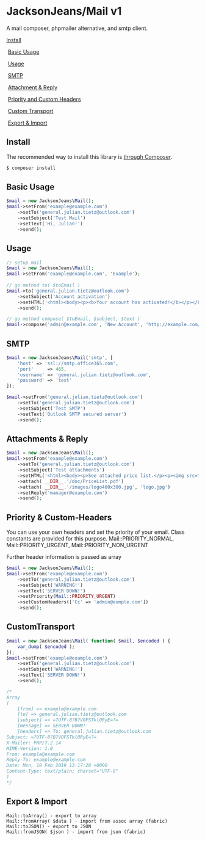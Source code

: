 # JacksonJeans/Mail v1

A mail composer, phpmailer alternative, and smtp client.

[Install](#install)

​	[Basic Usage](#basicusage)

​	[Usage](#usage)

​	[SMTP](#smtp)

​	[Attachment & Reply](#attachmentsandreply)

​	[Priority and Custom Headers](#priorityandcustomheaders)

​	[Custom Transport](#customtransport)

​	[Export & Import](#exportandimport)
<a name="install"></a>
## Install

The recommended way to install this library is [through Composer](https://getcomposer.org).

```bash
$ composer install
```
<a name="basicusage"></a>
## Basic Usage
```php
$mail = new JacksonJeans\Mail();
$mail->setFrom('example@example.com')
	->setTo('general.julian.tietz@outlook.com')
	->setSubject('Test Mail')
	->setText('Hi, Julian!')
	->send();
```
<a name="usage"></a>
## Usage
```php
// setup mail
$mail = new JacksonJeans\Mail();
$mail->setFrom('example@example.com', 'Example');
 
// go method to( $toEmail )
$mail->to('general.julian.tietz@outlook.com')
	->setSubject('Account activation')
	->setHTML('<html><body><p><b>Your account has activated!</b></p></body></html>', true)
	->send();

// go method compose( $toEmail, $subject, $text )	
$mail->compose('admin@example.com', 'New Account', 'http://example.com/useradmin/123')->send();
```
<a name="smtp"></a>
## SMTP
```php
$mail = new JacksonJeans\Mail('smtp', [
	'host' => 'ssl://smtp.office365.com',
    'port'     => 465,
    'username' => 'general.julian.tietz@outlook.com',
    'password' => 'test'
]);

$mail->setFrom('general.julian.tietz@outlook.com')
	->setTo('general.julian.tietz@outlook.com')
	->setSubject('Test SMTP')
	->setText('Outlook SMTP secured server')
	->send();
```
<a name="attachmentsandreply"></a>
## Attachments & Reply
```php
$mail = new JacksonJeans\Mail();
$mail->setFrom('example@example.com')
	->setTo('general.julian.tietz@outlook.com')
	->setSubject('Test attachments')
	->setHTML('<html><body><p>See attached price list.</p><p><img src="logo.jpg" /> Logo</p></body></html>')
	->attach( __DIR__.'/doc/PriceList.pdf')
	->attach( __DIR__.'/images/logo400x300.jpg', 'logo.jpg')
	->setReply('manager@example.com')
	->send();
```
<a name="priorityandcustomheaders"></a>
## Priority & Custom-Headers

You can use your own headers and set the priority of your email. Class constants are provided for this purpose. 
Mail::PRIORITY_NORMAL, Mail::PRIORITY_URGENT, Mail::PRIORITY_NON_URGENT

Further header information is passed as array

```php
$mail = new JacksonJeans\Mail();
$mail->setFrom('example@example.com')
	->setTo('general.julian.tietz@outlook.com')
	->setSubject('WARNING!')
	->setText('SERVER DOWN!')
	->setPriority(Mail::PRIORITY_URGENT)
	->setCustomHeaders(['Cc' => 'admin@exmple.com'])
	->send();
```
<a name="customtransport"></a>
## CustomTransport
```php
$mail = new JacksonJeans\Mail( function( $mail, $encoded ) {
	var_dump( $encoded );	
});
$mail->setFrom('example@example.com')
	->setTo('general.julian.tietz@outlook.com')
	->setSubject('WARNING!')
	->setText('SERVER DOWN!')
	->send();

/*
Array
(
    [from] => example@example.com
    [to] => general.julian.tietz@outlook.com
    [subject] => =?UTF-8?B?V0FSTklORyE=?=
    [message] => SERVER DOWN!
    [headers] => To: general.julian.tietz@outlook.com
Subject: =?UTF-8?B?V0FSTklORyE=?=
X-Mailer: PHP/7.2.14
MIME-Version: 1.0
From: example@example.com
Reply-To: example@example.com
Date: Mon, 18 Feb 2019 13:17:28 +0000
Content-Type: text/plain; charset="UTF-8"
)
*/
```
<a name="exportandimport"></a>

## Export & Import
```
Mail::toArray() - export to array
Mail::fromArray( $data ) - import from assoc array (fabric)
Mail::toJSON() - export to JSON
Mail::fromJSON( $json ) - import from json (fabric)
```


